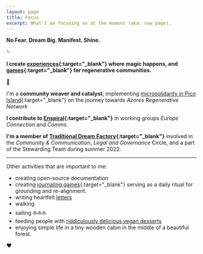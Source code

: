 ```yaml
---
layout: page
title: Focus
excerpt: What I am focusing on at the moment (aka: now page).
---
```


<b>No Fear. Dream Big. Manifest. Shine.</b>

✨

**I create [experiences](/experiences){:target="_blank"} where magic happens, and [games](/tag/games){:target="_blank"} for regenerative communities.**

🌳

I'm a **community weaver and catalyst**, implementing [microsolidarity in Pico Island](https://pico.microsolidarity.cc){:target="_blank"} on the journey towards *Azores Regenerative Network*

**I contribute to [Enspiral](https://enspiral.com){:target="_blank"}** in working groups *Europe Connection* and *Comms*. 

**I'm a member of [Traditional Dream Factory](https://traditionaldreamfactory.com){:target="_blank"}** involved in the *Community & Communication*, *Legal and Governance* Circle, and a part of the Stewarding Team during summer 2022.
<p></p>
<hr>
<p></p>

Other activities that are important to me:

- creating open-source documentation
- creating [journaling games](https://journalsmarter.com){:target="_blank"} serving as a daily ritual for grounding and re-alignment. 
- writing heartfelt [letters](letters.md)
- walking
- sailing ⛵️⛵️⛵️
- feeding people with [riddiculously delicious vegan desserts](/tag/nomz)
- enjoying simple life in a tiny wooden cabin in the middle of a beautiful forest.

♥